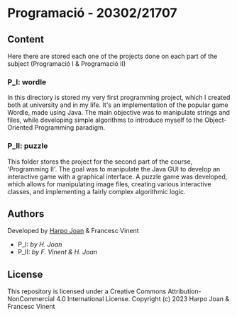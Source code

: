 # Programació - 20302/21707

## Content
Here there are stored each one of the projects done on each part of the subject (Programació I & Programació II)

### P_I: wordle
In this directory is stored my very first programming project, which I created both at university and in my life. It's an implementation of the popular game Wordle, made using Java. The main objective was to manipulate strings and files, while developing simple algorithms to introduce myself to the Object-Oriented Programming paradigm.

### P_II: puzzle
This folder stores the project for the second part of the course, 'Programming II'. The goal was to manipulate the Java GUI to develop an interactive game with a graphical interface. A puzzle game was developed, which allows for manipulating image files, creating various interactive classes, and implementing a fairly complex algorithmic logic.

## Authors
Developed by [Harpo Joan](https://github.com/helveticka) & Francesc Vinent
- P_I: *by H. Joan*
- P_II: *by F. Vinent & H. Joan*

## License
This repository is licensed under a Creative Commons Attribution-NonCommercial 4.0 International License.
Copyright (c) 2023 Harpo Joan & Francesc Vinent
